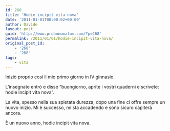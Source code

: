 ```yaml
---
id: 268
title: 'Hodie incipit vita nova'
date: '2011-01-01T00:00:02+00:00'
author: Davide
layout: post
guid: 'http://www.probonomalum.com/?p=268'
permalink: /2011/01/01/hodie-incipit-vita-nova/
original_post_id:
    - '268'
    - '268'
tags:
    - vita
---
```


Iniziò proprio così il mio primo giorno in IV ginnasio.

L’insegnate entrò e disse “buongiorno, aprite i vostri quaderni e scrivete: hodie incipit vita nova”.

La vita, spesso nella sua spietata durezza, dopo una fine ci offre sempre un nuovo inizio. Mi è successo, mi sta accadendo e sono sicuro capiterà ancora.

È un nuovo anno, hodie incipit vita nova.